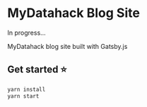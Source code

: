 # MyDatahack Blog Site

In progress...

MyDatahack blog site built with Gatsby.js

## Get started ⭐

```bash
yarn install
yarn start
```
